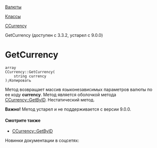 [Валюты](/api_help/currency/index.php)

[Классы](/api_help/currency/developer/index.php)

[CCurrency](/api_help/currency/developer/ccurrency/index.php)

GetCurrency (доступен с 3.3.2, устарел с 9.0.0)

GetCurrency
===========

```
array
CCurrency::GetCurrency(
	string currency
);Копировать
```

Метод возвращает массив языконезависимых параметров валюты по ее коду **currency**. Метод является оболочкой метода [CCurrency::GetByID](/api_help/currency/developer/ccurrency/ccurrency__getbyid.a0947d8b.php). Нестатический метод.

**Важно!** Метод устарел и не поддерживается с версии 9.0.0.

#### Смотрите также

* [CCurrency::GetByID](/api_help/currency/developer/ccurrency/ccurrency__getbyid.a0947d8b.php)

Новинки документации в соцсетях: